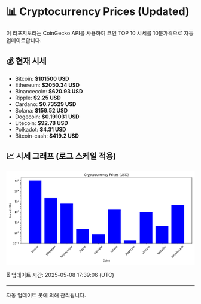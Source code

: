 
# 📊 Cryptocurrency Prices (Updated)

이 리포지토리는 CoinGecko API를 사용하여 코인 TOP 10 시세를 10분가격으로 자동 업데이트합니다.

## 💰 현재 시세
- Bitcoin: **$101500 USD**
- Ethereum: **$2050.34 USD**
- Binancecoin: **$620.93 USD**
- Ripple: **$2.25 USD**
- Cardano: **$0.73529 USD**
- Solana: **$159.52 USD**
- Dogecoin: **$0.191031 USD**
- Litecoin: **$92.78 USD**
- Polkadot: **$4.31 USD**
- Bitcoin-cash: **$419.2 USD**

## 📈 시세 그래프 (로그 스케일 적용)
![Crypto Prices](crypto_prices.png)

⏳ 업데이트 시간: 2025-05-08 17:39:06 (UTC)

---
자동 업데이트 봇에 의해 관리됩니다.
